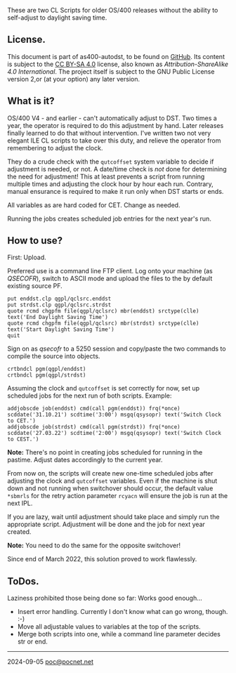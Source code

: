 These are two CL Scripts for older OS/400 releases without the ability to self-adjust to daylight saving time.

## License.
This document is part of as400-autodst, to be found on [GitHub](https://github.com/PoC-dev/as400-autodst). Its content is subject to the [CC BY-SA 4.0](https://creativecommons.org/licenses/by-sa/4.0/) license, also known as *Attribution-ShareAlike 4.0 International*. The project itself is subject to the GNU Public License version 2,or (at your option) any later version.

## What is it?
OS/400 V4 - and earlier - can't automatically adjust to DST. Two times a year, the operator is required to do this adjustment by hand. Later releases finally learned to do that without intervention. I've written two not very elegant ILE CL scripts to take over this duty, and relieve the operator from remembering to adjust the clock.

They do a crude check with the `qutcoffset` system variable to decide if adjustment is needed, or not. A date/time check is *not* done for determining the need for adjustment! This at least prevents a script from running multiple times and adjusting the clock hour by hour each run. Contrary, manual ensurance is required to make it run only when DST starts or ends.

All variables as are hard coded for CET. Change as needed.

Running the jobs creates scheduled job entries for the next year's run.

## How to use?
First: Upload.

Preferred use is a command line FTP client. Log onto your machine (as *QSECOFR*), switch to ASCII mode and upload the files to the by default existing source PF.
```
put enddst.clp qgpl/qclsrc.enddst
put strdst.clp qgpl/qclsrc.strdst
quote rcmd chgpfm file(qgpl/qclsrc) mbr(enddst) srctype(clle) text('End Daylight Saving Time')
quote rcmd chgpfm file(qgpl/qclsrc) mbr(strdst) srctype(clle) text('Start Daylight Saving Time')
quit
```
Sign on as *qsecofr* to a 5250 session and copy/paste the two commands to compile the source into objects.
```
crtbndcl pgm(qgpl/enddst)
crtbndcl pgm(qgpl/strdst)
```
Assuming the clock and `qutcoffset` is set correctly for now, set up scheduled jobs for the next run of both scripts. Example:
```
addjobscde job(enddst) cmd(call pgm(enddst)) frq(*once) scddate('31.10.21') scdtime('3:00') msgq(qsysopr) text('Switch Clock to CET.')
addjobscde job(strdst) cmd(call pgm(strdst)) frq(*once) scddate('27.03.22') scdtime('2:00') msgq(qsysopr) text('Switch Clock to CEST.')
```
**Note:** There's no point in creating jobs scheduled for running in the pastime. Adjust dates accordingly to the current year.

From now on, the scripts will create new one-time scheduled jobs after adjusting the clock and `qutcoffset` variables. Even if the machine is shut down and not running when switchover should occur, the default value `*sbmrls` for the retry action parameter `rcyacn` will ensure the job is run at the next IPL.

If you are lazy, wait until adjustment should take place and simply run the appropriate script. Adjustment will be done and the job for next year created.

**Note:** You need to do the same for the opposite switchover!

Since end of March 2022, this solution proved to work flawlessly.

## ToDos.
Laziness prohibited those being done so far: Works good enough…
- Insert error handling. Currently I don't know what can go wrong, though. :-)
- Move all adjustable values to variables at the top of the scripts.
- Merge both scripts into one, while a command line parameter decides str or end.

----

2024-09-05 poc@pocnet.net
